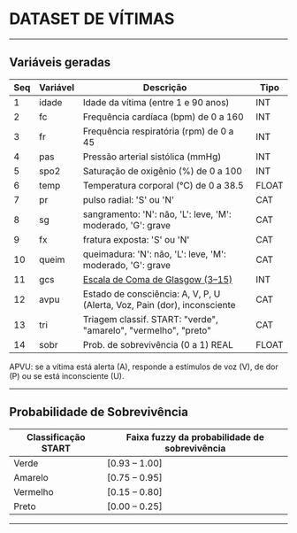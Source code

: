 # DATASET DE VÍTIMAS

---

## Variáveis geradas

| Seq|Variável  | Descrição                                             | Tipo   |
|----|----------|-------------------------------------------------------|--------|
|  1 | idade    | Idade da vítima (entre 1 e 90 anos)                   | INT    |
|  2 | fc       | Frequência cardíaca (bpm) de 0 a 160                  | INT    |
|  3 | fr       | Frequência respiratória (rpm) de 0 a 45               | INT    |
|  4 | pas      | Pressão arterial sistólica (mmHg)                     | INT    |                  
|  5 | spo2     | Saturação de oxigênio (%)   de 0 a 100                | INT    |     
|  6 | temp     | Temperatura corporal (°C)  de 0 a 38.5                | FLOAT  |
|  7 | pr       | pulso radial: 'S' ou 'N'                              | CAT    |
|  8 | sg       | sangramento: 'N': não, 'L': leve, 'M': moderado, 'G': grave | CAT |
|  9 | fx       | fratura exposta: 'S' ou 'N'                                 | CAT |
| 10 | queim    | queimadura: 'N': não, 'L': leve, 'M': moderado, 'G': grave  | CAT |
| 11 | gcs      | [Escala de Coma de Glasgow (3–15)](https://pt.wikipedia.org/wiki/Escala_de_coma_de_Glasgow) |   INT |
| 12 | avpu     | Estado de consciência: A, V, P, U (Alerta, Voz, Pain (dor), inconsciente | CAT |
| 13 | tri      | Triagem classif. START: "verde", "amarelo", "vermelho", "preto" | CAT |
| 14 | sobr     | Prob. de sobrevivência (0 a 1)  REAL                    | FLOAT |

APVU: se a vítima está alerta (A), responde a estímulos de voz (V), de dor (P) ou se está inconsciente (U).

---

## Probabilidade de Sobrevivência


| Classificação START | Faixa fuzzy da probabilidade de sobrevivência |
|---------------------|-----------------------------------------------|
| Verde               | [0.93 – 1.00]                                 |
| Amarelo             | [0.75 – 0.95]                                 |
| Vermelho            | [0.15 – 0.80]                                 |
| Preto               | [0.00 – 0.25]                                 |


---


